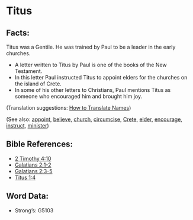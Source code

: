 # Titus

## Facts:

Titus was a Gentile. He was trained by Paul to be a leader in the early churches.

* A letter written to Titus by Paul is one of the books of the New Testament.
* In this letter Paul instructed Titus to appoint elders for the churches on the island of Crete.
* In some of his other letters to Christians, Paul mentions Titus as someone who encouraged him and brought him joy.

(Translation suggestions: [How to Translate Names](../../translate/translate-names))

(See also: [appoint](../kt/appoint.md), [believe](../kt/believe.md), [church](../kt/church.md), [circumcise](../kt/circumcise.md), [Crete](../names/crete.md), [elder](../other/elder.md), [encourage](../other/courage.md), [instruct](../other/instruct.md), [minister](../kt/minister.md))

## Bible References:

* [2 Timothy 4:10](rc://en/tn/help/2ti/04/10)
* [Galatians 2:1-2](rc://en/tn/help/gal/02/01)
* [Galatians 2:3-5](rc://en/tn/help/gal/02/03)
* [Titus 1:4](rc://en/tn/help/tit/01/04)

## Word Data:

* Strong’s: G5103
